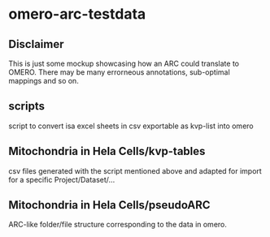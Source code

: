 # omero-arc-testdata
## Disclaimer
This is just some mockup showcasing how an ARC could translate to OMERO. There may be many errorneous annotations, sub-optimal mappings and so on. 

## scripts
script to convert isa excel sheets in csv exportable as kvp-list into omero

## Mitochondria in Hela Cells/kvp-tables
csv files generated with the script mentioned above and adapted for import for a specific Project/Dataset/...

## Mitochondria in Hela Cells/pseudoARC
ARC-like folder/file structure corresponding to the data in omero.
